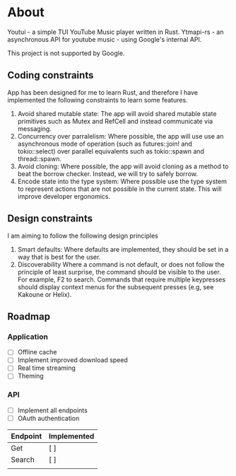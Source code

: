 # About
Youtui - a simple TUI YouTube Music player written in Rust.
Ytmapi-rs - an asynchronous API for youtube music - using Google's internal API.

This project is not supported by Google.
## Coding constraints
App has been designed for me to learn Rust, and therefore I have implemented the following constraints to learn some features.
1. Avoid shared mutable state: 
The app will avoid shared mutable state primitives such as Mutex and RefCell and instead communicate via messaging.
1. Concurrency over parralelism: 
Where possible, the app will use use an asynchronous mode of operation (such as futures::join! and tokio::select) over parallel equivalents such as tokio::spawn and thread::spawn.
1. Avoid cloning: Where possible, the app will avoid cloning as a method to beat the borrow checker. Instead, we will try to safely borrow.
1. Encode state into the type system: Where possible use the type system to represent actions that are not possible in the current state. This will improve developer ergonomics.
## Design constraints
I am aiming to follow the following design principles
1. Smart defaults: 
Where defaults are implemented, they should be set in a way that is best for the user. 
1. Discoverability
Where a command is not default, or does not follow the principle of least surprise, the command should be visible to the user. For example, F2 to search. Commands that require multiple keypresses should display context menus for the subsequent presses (e.g, see Kakoune or Helix).
## Roadmap
### Application
- [ ] Offline cache
- [ ] Implement improved download speed
- [ ] Real time streaming
- [ ] Theming
### API
- [ ] Implement all endpoints
- [ ] OAuth authentication

| Endpoint | Implemented |
| --- | --- |
| Get | [ ] |
| Search | [ ] |
| | |
